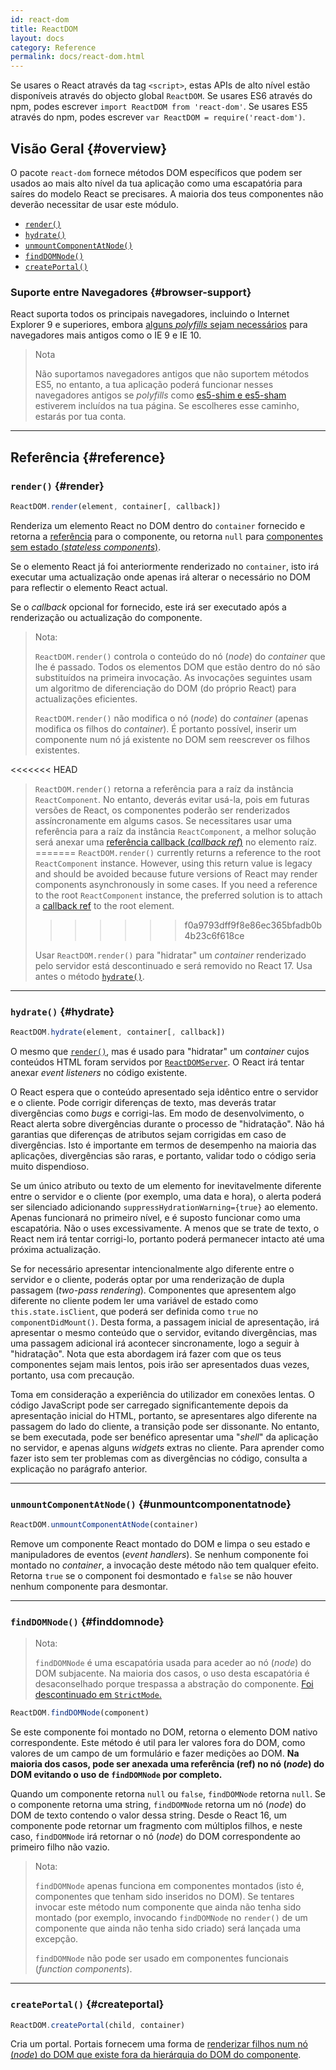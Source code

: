 ```yaml
---
id: react-dom
title: ReactDOM
layout: docs
category: Reference
permalink: docs/react-dom.html
---
```


Se usares o React através da tag `<script>`, estas APIs de alto nível estão disponíveis através do objecto global `ReactDOM`. Se usares ES6 através do npm, podes escrever `import ReactDOM from 'react-dom'`. Se usares ES5 através do npm, podes escrever `var ReactDOM = require('react-dom')`.

## Visão Geral {#overview}

O pacote `react-dom` fornece métodos DOM específicos que podem ser usados ao mais alto nível da tua aplicação como uma escapatória para saíres do modelo React se precisares. A maioria dos teus componentes não deverão necessitar de usar este módulo.

- [`render()`](#render)
- [`hydrate()`](#hydrate)
- [`unmountComponentAtNode()`](#unmountcomponentatnode)
- [`findDOMNode()`](#finddomnode)
- [`createPortal()`](#createportal)

### Suporte entre Navegadores {#browser-support}

React suporta todos os principais navegadores, incluindo o Internet Explorer 9 e superiores, embora [alguns _polyfills_ sejam necessários](/docs/javascript-environment-requirements.html) para navegadores mais antigos como o IE 9 e IE 10.

> Nota
>
> Não suportamos navegadores antigos que não suportem métodos ES5, no entanto, a tua aplicação poderá funcionar nesses navegadores antigos se _polyfills_ como [es5-shim e es5-sham](https://github.com/es-shims/es5-shim) estiverem incluídos na tua página. Se escolheres esse caminho, estarás por tua conta.

* * *

## Referência {#reference}

### `render()` {#render}

```javascript
ReactDOM.render(element, container[, callback])
```

Renderiza um elemento React no DOM dentro do `container` fornecido e retorna a [referência](/docs/more-about-refs.html) para o componente, ou retorna `null` para [componentes sem estado (_stateless components_)](/docs/components-and-props.html#function-and-class-components).

Se o elemento React já foi anteriormente renderizado no `container`, isto irá executar uma actualização onde apenas irá alterar o necessário no DOM para reflectir o elemento React actual.

Se o _callback_ opcional for fornecido, este irá ser executado após a renderização ou actualização do componente.

> Nota:
>
> `ReactDOM.render()` controla o conteúdo do nó (_node_) do _container_ que lhe é passado. Todos os elementos DOM que estão dentro do nó são substituídos na primeira invocação. As invocações seguintes usam um algoritmo de diferenciação do DOM (do próprio React) para actualizações eficientes.
>
> `ReactDOM.render()` não modifica o nó (_node_) do _container_ (apenas modifica os filhos do _container_). É portanto possível, inserir um componente num nó já existente no DOM sem reescrever os filhos existentes.
>
<<<<<<< HEAD
> `ReactDOM.render()` retorna a referência para a raíz da instância `ReactComponent`. No entanto, deverás evitar usá-la, pois em futuras versões de React, os componentes poderão ser renderizados assíncronamente em algums casos. Se necessitares usar uma referência para a raíz da instância `ReactComponent`, a melhor solução será anexar uma [referência callback (_callback ref_)](/docs/more-about-refs.html#the-ref-callback-attribute) no elemento raíz.
=======
> `ReactDOM.render()` currently returns a reference to the root `ReactComponent` instance. However, using this return value is legacy
> and should be avoided because future versions of React may render components asynchronously in some cases. If you need a reference to the root `ReactComponent` instance, the preferred solution is to attach a
> [callback ref](/docs/refs-and-the-dom.html#callback-refs) to the root element.
>>>>>>> f0a9793dff9f8e86ec365bfadb0b4b23c6f618ce
>
> Usar `ReactDOM.render()` para "hidratar" um _container_ renderizado pelo servidor está descontinuado e será removido no React 17. Usa antes o método [`hydrate()`](#hydrate).

* * *

### `hydrate()` {#hydrate}

```javascript
ReactDOM.hydrate(element, container[, callback])
```

O mesmo que [`render()`](#render), mas é usado para "hidratar" um _container_ cujos conteúdos HTML foram servidos por [`ReactDOMServer`](/docs/react-dom-server.html). O React irá tentar anexar _event listeners_ no código existente.

O React espera que o conteúdo apresentado seja idêntico entre o servidor e o cliente. Pode corrigir diferenças de texto, mas deverás tratar divergências como _bugs_ e corrigi-las. Em modo de desenvolvimento, o React alerta sobre divergências durante o processo de "hidratação". Não há garantias que diferenças de atributos sejam corrigidas em caso de divergências. Isto é importante em termos de desempenho na maioria das aplicações, divergências são raras, e portanto, validar todo o código seria muito dispendioso.

Se um único atributo ou texto de um elemento for inevitavelmente diferente entre o servidor e o cliente (por exemplo, uma data e hora), o alerta poderá ser silenciado adicionando `suppressHydrationWarning={true}` ao elemento. Apenas funcionará no primeiro nível, e é suposto funcionar como uma escapatória. Não o uses excessivamente. A menos que se trate de texto, o React nem irá tentar corrigi-lo, portanto poderá permanecer intacto até uma próxima actualização.

Se for necessário apresentar intencionalmente algo diferente entre o servidor e o cliente, poderás optar por uma renderização de dupla passagem (_two-pass rendering_). Componentes que apresentem algo diferente no cliente podem ler uma variável de estado como `this.state.isClient`, que poderá ser definida como `true` no `componentDidMount()`. Desta forma, a passagem inicial de apresentação, irá apresentar o mesmo conteúdo que o servidor, evitando divergências, mas uma passagem adicional irá acontecer sincronamente, logo a seguir à "hidratação". Nota que esta abordagem irá fazer com que os teus componentes sejam mais lentos, pois irão ser apresentados duas vezes, portanto, usa com precaução.

Toma em consideração a experiência do utilizador em conexões lentas. O código JavaScript pode ser carregado significantemente depois da apresentação inicial do HTML, portanto, se apresentares algo diferente na passagem do lado do cliente, a transição pode ser dissonante. No entanto, se bem executada, pode ser benéfico apresentar uma "_shell_" da aplicação no servidor, e apenas alguns _widgets_ extras no cliente. Para aprender como fazer isto sem ter problemas com as divergências no código, consulta a explicação no parágrafo anterior.

* * *

### `unmountComponentAtNode()` {#unmountcomponentatnode}

```javascript
ReactDOM.unmountComponentAtNode(container)
```

Remove um componente React montado do DOM e limpa o seu estado e manipuladores de eventos (_event handlers_). Se nenhum componente foi montado no _container_, a invocação deste método não tem qualquer efeito. Retorna `true` se o component foi desmontado e `false` se não houver nenhum componente para desmontar.

* * *

### `findDOMNode()` {#finddomnode}

> Nota:
>
> `findDOMNode` é uma escapatória usada para aceder ao nó (_node_) do DOM subjacente. Na maioria dos casos, o uso desta escapatória é desaconselhado porque trespassa a abstração do componente. [Foi descontinuado em `StrictMode`.](/docs/strict-mode.html#warning-about-deprecated-finddomnode-usage)

```javascript
ReactDOM.findDOMNode(component)
```
Se este componente foi montado no DOM, retorna o elemento DOM nativo correspondente. Este método é util para ler valores fora do DOM, como valores de um campo de um formulário e fazer medições ao DOM. **Na maioria dos casos, pode ser anexada uma referência (ref) no nó (_node_) do DOM evitando o uso de `findDOMNode` por completo.**

Quando um componente retorna `null` ou `false`, `findDOMNode` retorna `null`. Se o componente retorna uma string, `findDOMNode` retorna um nó (_node_) do DOM de texto contendo o valor dessa string. Desde o React 16, um componente pode retornar um fragmento com múltiplos filhos, e neste caso, `findDOMNode` irá retornar o nó (_node_) do DOM correspondente ao primeiro filho não vazio.

> Nota:
>
> `findDOMNode` apenas funciona em componentes montados (isto é, componentes que tenham sido inseridos no DOM). Se tentares invocar este método num componente que ainda não tenha sido montado (por exemplo, invocando `findDOMNode` no `render()` de um componente que ainda não tenha sido criado) será lançada uma excepção.
>
> `findDOMNode` não pode ser usado em componentes funcionais (_function components_).

* * *

### `createPortal()` {#createportal}

```javascript
ReactDOM.createPortal(child, container)
```

Cria um portal. Portais fornecem uma forma de [renderizar filhos num nó (_node_) do DOM que existe fora da hierárquia do DOM do componente](/docs/portals.html).
